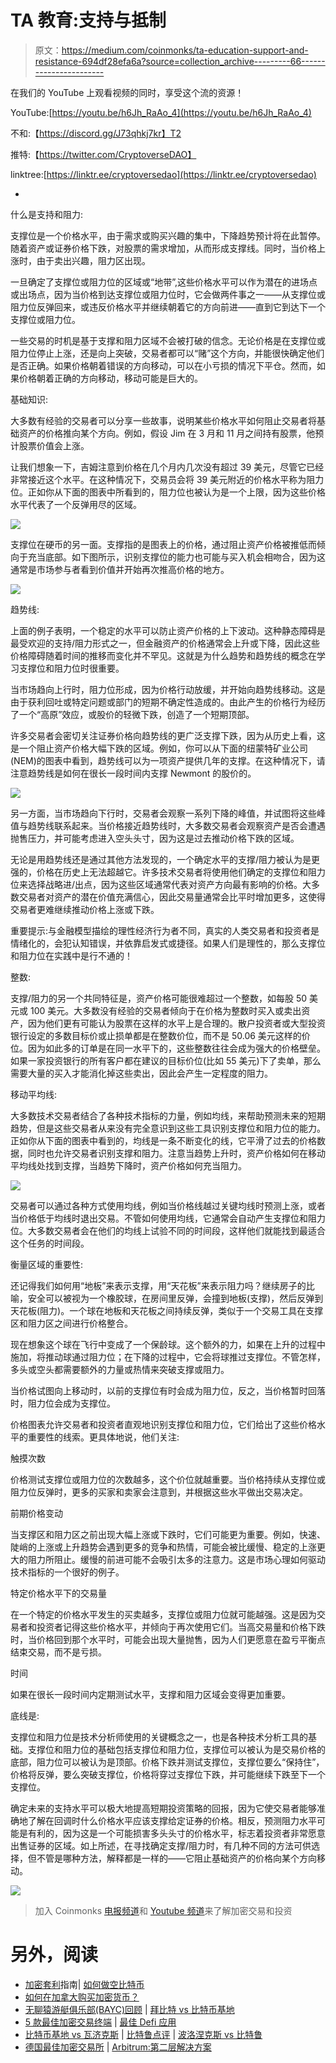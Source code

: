 # TA 教育:支持与抵制

> 原文：<https://medium.com/coinmonks/ta-education-support-and-resistance-694df28efa6a?source=collection_archive---------66----------------------->

在我们的 YouTube 上观看视频的同时，享受这个流的资源！

YouTube:[https://youtu.be/h6Jh_RaAo_4](https://youtu.be/h6Jh_RaAo_4)

不和:【https://discord.gg/J73qhkj7kr】T2

推特:【https://twitter.com/CryptoverseDAO】

linktree:[https://linktr.ee/cryptoversedao](https://linktr.ee/cryptoversedao)

-

什么是支持和阻力:

支撑位是一个价格水平，由于需求或购买兴趣的集中，下降趋势预计将在此暂停。随着资产或证券价格下跌，对股票的需求增加，从而形成支撑线。同时，当价格上涨时，由于卖出兴趣，阻力区出现。

一旦确定了支撑位或阻力位的区域或“地带”,这些价格水平可以作为潜在的进场点或出场点，因为当价格到达支撑位或阻力位时，它会做两件事之一——从支撑位或阻力位反弹回来，或违反价格水平并继续朝着它的方向前进——直到它到达下一个支撑位或阻力位。

一些交易的时机是基于支撑和阻力区域不会被打破的信念。无论价格是在支撑位或阻力位停止上涨，还是向上突破，交易者都可以“赌”这个方向，并能很快确定他们是否正确。如果价格朝着错误的方向移动，可以在小亏损的情况下平仓。然而，如果价格朝着正确的方向移动，移动可能是巨大的。

基础知识:

大多数有经验的交易者可以分享一些故事，说明某些价格水平如何阻止交易者将基础资产的价格推向某个方向。例如，假设 Jim 在 3 月和 11 月之间持有股票，他预计股票价值会上涨。

让我们想象一下，吉姆注意到价格在几个月内几次没有超过 39 美元，尽管它已经非常接近这个水平。在这种情况下，交易员会将 39 美元附近的价格水平称为阻力位。正如你从下面的图表中所看到的，阻力位也被认为是一个上限，因为这些价格水平代表了一个反弹用尽的区域。

![](img/3627d2d70e14cb98e60fc627fb6cc896.png)

支撑位在硬币的另一面。支撑指的是图表上的价格，通过阻止资产价格被推低而倾向于充当底部。如下图所示，识别支撑位的能力也可能与买入机会相吻合，因为这通常是市场参与者看到价值并开始再次推高价格的地方。

![](img/149f5bcb5c91c3dc1f14d7f20d8650f6.png)

趋势线:

上面的例子表明，一个稳定的水平可以防止资产价格的上下波动。这种静态障碍是最受欢迎的支持/阻力形式之一，但金融资产的价格通常会上升或下降，因此这些价格障碍随着时间的推移而变化并不罕见。这就是为什么趋势和趋势线的概念在学习支撑位和阻力位时很重要。

当市场趋向上行时，阻力位形成，因为价格行动放缓，并开始向趋势线移动。这是由于获利回吐或特定问题或部门的短期不确定性造成的。由此产生的价格行为经历了一个“高原”效应，或股价的轻微下跌，创造了一个短期顶部。

许多交易者会密切关注证券价格向趋势线的更广泛支撑下跌，因为从历史上看，这是一个阻止资产价格大幅下跌的区域。例如，你可以从下面的纽蒙特矿业公司(NEM)的图表中看到，趋势线可以为一项资产提供几年的支撑。在这种情况下，请注意趋势线是如何在很长一段时间内支撑 Newmont 的股价的。

![](img/8f3f3b69b19146ed94a1c7211abf4836.png)

另一方面，当市场趋向下行时，交易者会观察一系列下降的峰值，并试图将这些峰值与趋势线联系起来。当价格接近趋势线时，大多数交易者会观察资产是否会遭遇抛售压力，并可能考虑进入空头头寸，因为这是过去推动价格下跌的区域。

无论是用趋势线还是通过其他方法发现的，一个确定水平的支撑/阻力被认为是更强的，价格在历史上无法超越它。许多技术交易者将使用他们确定的支撑位和阻力位来选择战略进/出点，因为这些区域通常代表对资产方向最有影响的价格。大多数交易者对资产的潜在价值充满信心，因此交易量通常会比平时增加更多，这使得交易者更难继续推动价格上涨或下跌。

重要提示:与金融模型描绘的理性经济行为者不同，真实的人类交易者和投资者是情绪化的，会犯认知错误，并依靠启发式或捷径。如果人们是理性的，那么支撑位和阻力位在实践中是行不通的！

整数:

支撑/阻力的另一个共同特征是，资产价格可能很难超过一个整数，如每股 50 美元或 100 美元。大多数没有经验的交易者倾向于在价格为整数时买入或卖出资产，因为他们更有可能认为股票在这样的水平上是合理的。散户投资者或大型投资银行设定的多数目标价或止损单都是在整数价位，而不是 50.06 美元这样的价位。因为如此多的订单是在同一水平下的，这些整数往往会成为强大的价格壁垒。如果一家投资银行的所有客户都在建议的目标价位(比如 55 美元)下了卖单，那么需要大量的买入才能消化掉这些卖出，因此会产生一定程度的阻力。

移动平均线:

大多数技术交易者结合了各种技术指标的力量，例如均线，来帮助预测未来的短期趋势，但是这些交易者从来没有完全意识到这些工具识别支撑位和阻力位的能力。正如你从下面的图表中看到的，均线是一条不断变化的线，它平滑了过去的价格数据，同时也允许交易者识别支撑和阻力。注意当趋势上升时，资产价格如何在移动平均线处找到支撑，当趋势下降时，资产价格如何充当阻力。

![](img/faa4efebeae4807d1df46997f204eb0a.png)

交易者可以通过各种方式使用均线，例如当价格线越过关键均线时预测上涨，或者当价格低于均线时退出交易。不管如何使用均线，它通常会自动产生支撑位和阻力位。大多数交易者会在他们的均线上试验不同的时间段，这样他们就能找到最适合这个任务的时间段。

衡量区域的重要性:

还记得我们如何用“地板”来表示支撑，用“天花板”来表示阻力吗？继续房子的比喻，安全可以被视为一个橡胶球，在房间里反弹，会撞到地板(支撑)，然后反弹到天花板(阻力)。一个球在地板和天花板之间持续反弹，类似于一个交易工具在支撑区和阻力区之间进行价格整合。

现在想象这个球在飞行中变成了一个保龄球。这个额外的力，如果在上升的过程中施加，将推动球通过阻力位；在下降的过程中，它会将球推过支撑位。不管怎样，多头或空头都需要额外的力量或热情来突破支撑或阻力。

当价格试图向上移动时，以前的支撑位有时会成为阻力位，反之，当价格暂时回落时，阻力位会成为支撑位。

价格图表允许交易者和投资者直观地识别支撑位和阻力位，它们给出了这些价格水平的重要性的线索。更具体地说，他们关注:

触摸次数

价格测试支撑位或阻力位的次数越多，这个价位就越重要。当价格持续从支撑位或阻力位反弹时，更多的买家和卖家会注意到，并根据这些水平做出交易决定。

前期价格变动

当支撑区和阻力区之前出现大幅上涨或下跌时，它们可能更为重要。例如，快速、陡峭的上涨或上升趋势会遇到更多的竞争和热情，可能会被比缓慢、稳定的上涨更大的阻力所阻止。缓慢的前进可能不会吸引太多的注意力。这是市场心理如何驱动技术指标的一个很好的例子。

特定价格水平下的交易量

在一个特定的价格水平发生的买卖越多，支撑位或阻力位就可能越强。这是因为交易者和投资者记得这些价格水平，并倾向于再次使用它们。当高交易量和价格下跌时，当价格回到那个水平时，可能会出现大量抛售，因为人们更愿意在盈亏平衡点结束交易，而不是亏损。

时间

如果在很长一段时间内定期测试水平，支撑和阻力区域会变得更加重要。

底线是:

支撑位和阻力位是技术分析师使用的关键概念之一，也是各种技术分析工具的基础。支撑位和阻力位的基础包括支撑位和阻力位，支撑位可以被认为是交易价格的底部，阻力位可以被认为是顶部。价格下跌并测试支撑位，支撑位要么“保持住”，价格将反弹，要么突破支撑位，价格将穿过支撑位下跌，并可能继续下跌至下一个支撑位。

确定未来的支持水平可以极大地提高短期投资策略的回报，因为它使交易者能够准确地了解在回调时什么价格水平应该支撑给定证券的价格。相反，预测阻力水平可能是有利的，因为这是一个可能损害多头头寸的价格水平，标志着投资者非常愿意出售证券的区域。如上所述，在寻找确定支撑/阻力时，有几种不同的方法可供选择，但不管是哪种方法，解释都是一样的——它阻止基础资产的价格向某个方向移动。

![](img/04648490c5cb4d1ddfe5f654fbd14381.png)

> 加入 Coinmonks [电报频道](https://t.me/coincodecap)和 [Youtube 频道](https://www.youtube.com/c/coinmonks/videos)来了解加密交易和投资

# 另外，阅读

*   [加密套利](/coinmonks/crypto-arbitrage-guide-how-to-make-money-as-a-beginner-62bfe5c868f6)指南| [如何做空比特币](/coinmonks/how-to-short-bitcoin-568a2d0b4ae5)
*   [如何在加拿大购买加密货币？](https://coincodecap.com/how-to-buy-cryptocurrency-in-canada)
*   [无聊猿游艇俱乐部(BAYC)回顾](https://coincodecap.com/bored-ape-yacht-club-bayc-review) | [拜比特 vs 比特币基地](https://coincodecap.com/bybit-vs-coinbase)
*   [5 款最佳加密交易终端](https://coincodecap.com/crypto-trading-terminals) | [最佳 Defi 应用](https://coincodecap.com/best-defi-apps)
*   [比特币基地 vs 瓦济克斯](https://coincodecap.com/coinbase-vs-wazirx) | [比特鲁点评](https://coincodecap.com/bitrue-review) | [波洛涅克斯 vs 比特鲁](https://coincodecap.com/poloniex-vs-bittrex)
*   [德国最佳加密交易所](https://coincodecap.com/crypto-exchanges-in-germany) | [Arbitrum:第二层解决方案](https://coincodecap.com/arbitrum)